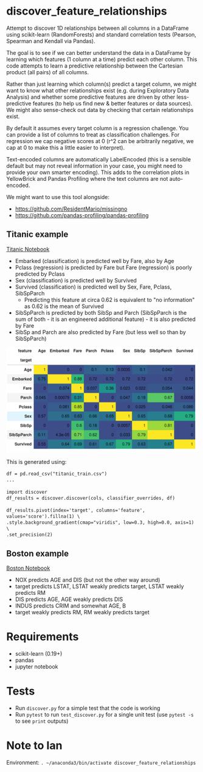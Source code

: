 # discover_feature_relationships

Attempt to discover 1D relationships between all columns in a DataFrame using scikit-learn (RandomForests) and standard correlation tests (Pearson, Spearman and Kendall via Pandas). 

The goal is to see if we can better understand the data in a DataFrame by learning which features (1 column at a time) predict each other column. This code attempts to learn a predictive relationship between the Cartesian product (all pairs) of all columns.

Rather than just learning which column(s) predict a target column, we might want to know what other relationships exist (e.g. during Exploratory Data Analysis) and whether some predictive features are driven by other less-predictive features (to help us find new & better features or data sources). We might also sense-check out data by checking that certain relationships exist.

By default it assumes every target column is a regression challenge. You can provide a list of columns to treat as classification challenges. For regression we cap negative scores at 0 (r^2 can be arbitrarily negative, we cap at 0 to make this a little easier to interpret). 

Text-encoded columns are automatically LabelEncoded (this is a sensible default but may not reveal information in your case, you might need to provide your own smarter encoding). This adds to the correlation plots in YellowBrick and Pandas Profiling where the text columns are not auto-encoded.

We might want to use this tool alongside:

* https://github.com/ResidentMario/missingno
* https://github.com/pandas-profiling/pandas-profiling

## Titanic example

[Titanic Notebook](./example_titanic_discover_feature_relationships.ipynb)

* Embarked (classification) is predicted well by Fare, also by Age
* Pclass (regression) is predicted by Fare but Fare (regression) is poorly predicted by Pclass
* Sex (classification) is predicted well by Survived
* Survived (classification) is predicted well by Sex, Fare, Pclass, SibSpParch
  * Predicting this feature at circa 0.62 is equivalent to "no information" as 0.62 is the mean of Survived
* SibSpParch is predicted by both SibSp and Parch (SibSpParch is the sum of both - it is an engineered additional feature) - it is also predicted by Fare
* SibSp and Parch are also predicted by Fare (but less well so than by SibSpParch)

![alt text](example_titanic_output.png)

This is generated using:
```
df = pd.read_csv("titanic_train.csv")
...

import discover
df_results = discover.discover(cols, classifier_overrides, df)

df_results.pivot(index='target', columns='feature', values='score').fillna(1) \
.style.background_gradient(cmap="viridis", low=0.3, high=0.0, axis=1) \
.set_precision(2)
```

## Boston example

[Boston Notebook](./example_boston_discover_feature_relationships.ipynb)

* NOX predicts AGE and DIS (but not the other way around)
* target predicts LSTAT, LSTAT weakly predicts target, LSTAT weakly predicts RM
* DIS predicts AGE, AGE weakly predicts DIS
* INDUS predicts CRIM and somewhat AGE, B
* target weakly predicts RM, RM weakly predicts target

# Requirements

* scikit-learn (0.19+)
* pandas
* jupyter notebook

# Tests

* Run `discover.py` for a simple test that the code is working 
* Run `pytest` to run `test_discover.py` for a single unit test (use `pytest -s` to see `print` outputs)

# Note to Ian

Environment: `. ~/anaconda3/bin/activate discover_feature_relationships`

